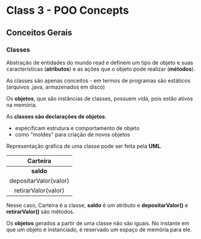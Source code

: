 # Class 3 - POO Concepts

## Conceitos Gerais

### Classes

Abstração de entidades do mundo read e definem um tipo de  objeto
e suas características (**atributos**) e as ações que o objeto pode
realizar (**métodos**).

As classes são apenas conceitos - em termos de programas são estáticos (arquivos .java, armazenados em disco)

Os **objetos**, que são instâncias de classes, possuem vida, pois
estão ativos na memória.

As **classes são declarações de objetos**.

* especificam estrutura e comportamento de objeto
* como "moldes" para criação de novos objetos

Representação gráfica de uma classe pode ser feita pela **UML**.

| Carteira          |
|:----------:       |
|**saldo**              | - atributo
|depositarValor(valor)   | - método
|retirarValor(valor)     | - método

Nesse caso, Carteira é a classe, **saldo** é um atributo e **depositarValor()** e **retirarValor()** são métodos.

Os **objetos** gerados a partir de uma classe não são iguais.
No instante em que um objeto é instanciado, é reservado um espaço de memória para ele.
